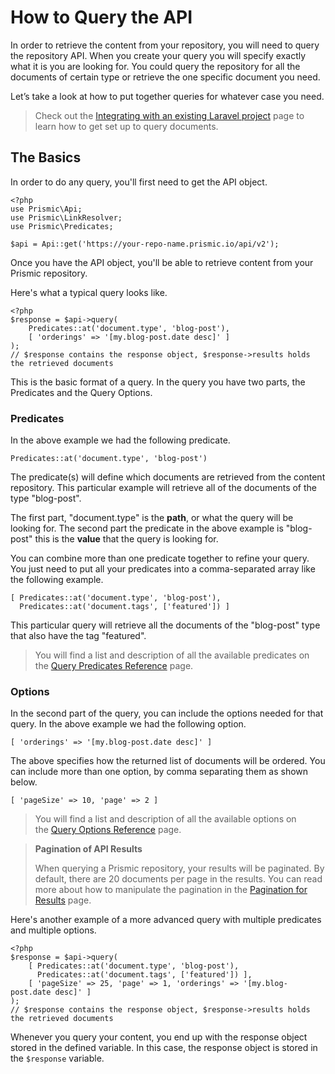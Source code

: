 # How to Query the API

In order to retrieve the content from your repository, you will need to query the repository API. When you create your query you will specify exactly what it is you are looking for. You could query the repository for all the documents of certain type or retrieve the one specific document you need.

Let’s take a look at how to put together queries for whatever case you need.

> Check out the [Integrating with an existing Laravel project](../01-getting-started/02-integrating-with-existing-project.md) page to learn how to get set up to query documents.

## The Basics

In order to do any query, you'll first need to get the API object.

```
<?php
use Prismic\Api;
use Prismic\LinkResolver;
use Prismic\Predicates;

$api = Api::get('https://your-repo-name.prismic.io/api/v2');
```

Once you have the API object, you'll be able to retrieve content from your Prismic repository.

Here's what a typical query looks like.

```
<?php
$response = $api->query(
    Predicates::at('document.type', 'blog-post'),
    [ 'orderings' => '[my.blog-post.date desc]' ]
);
// $response contains the response object, $response->results holds the retrieved documents
```

This is the basic format of a query. In the query you have two parts, the Predicates and the Query Options.

### Predicates

In the above example we had the following predicate.

```
Predicates::at('document.type', 'blog-post')
```

The predicate(s) will define which documents are retrieved from the content repository. This particular example will retrieve all of the documents of the type "blog-post".

The first part, "document.type" is the **path**, or what the query will be looking for. The second part the predicate in the above example is "blog-post" this is the **value** that the query is looking for.

You can combine more than one predicate together to refine your query. You just need to put all your predicates into a comma-separated array like the following example.

```
[ Predicates::at('document.type', 'blog-post'),
  Predicates::at('document.tags', ['featured']) ]
```

This particular query will retrieve all the documents of the "blog-post" type that also have the tag "featured".

> You will find a list and description of all the available predicates on the [Query Predicates Reference](../02-query-the-api/02-query-predicate-reference.md) page.

### Options

In the second part of the query, you can include the options needed for that query. In the above example we had the following option.

```
[ 'orderings' => '[my.blog-post.date desc]' ]
```

The above specifies how the returned list of documents will be ordered. You can include more than one option, by comma separating them as shown below.

```
[ 'pageSize' => 10, 'page' => 2 ]
```

> You will find a list and description of all the available options on the [Query Options Reference](../02-query-the-api/04-query-options-reference.md) page.

> **Pagination of API Results**
>
> When querying a Prismic repository, your results will be paginated. By default, there are 20 documents per page in the results. You can read more about how to manipulate the pagination in the [Pagination for Results](../02-query-the-api/18-pagination-for-results.md) page.

Here's another example of a more advanced query with multiple predicates and multiple options.

```
<?php
$response = $api->query(
    [ Predicates::at('document.type', 'blog-post'),
      Predicates::at('document.tags', ['featured']) ],
    [ 'pageSize' => 25, 'page' => 1, 'orderings' => '[my.blog-post.date desc]' ]
);
// $response contains the response object, $response->results holds the retrieved documents
```

Whenever you query your content, you end up with the response object stored in the defined variable. In this case, the response object is stored in the `$response` variable.
